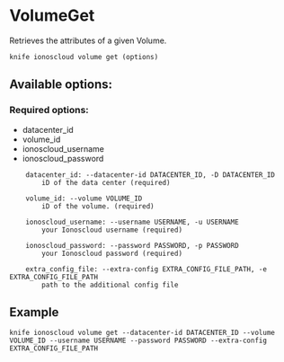# VolumeGet

Retrieves the attributes of a given Volume.

```text
knife ionoscloud volume get (options)
```

## Available options:

### Required options:

* datacenter\_id
* volume\_id
* ionoscloud\_username
* ionoscloud\_password

```text
    datacenter_id: --datacenter-id DATACENTER_ID, -D DATACENTER_ID
        iD of the data center (required)

    volume_id: --volume VOLUME_ID
        iD of the volume. (required)

    ionoscloud_username: --username USERNAME, -u USERNAME
        your Ionoscloud username (required)

    ionoscloud_password: --password PASSWORD, -p PASSWORD
        your Ionoscloud password (required)

    extra_config_file: --extra-config EXTRA_CONFIG_FILE_PATH, -e EXTRA_CONFIG_FILE_PATH
        path to the additional config file

```
## Example

```text
knife ionoscloud volume get --datacenter-id DATACENTER_ID --volume VOLUME_ID --username USERNAME --password PASSWORD --extra-config EXTRA_CONFIG_FILE_PATH
```

